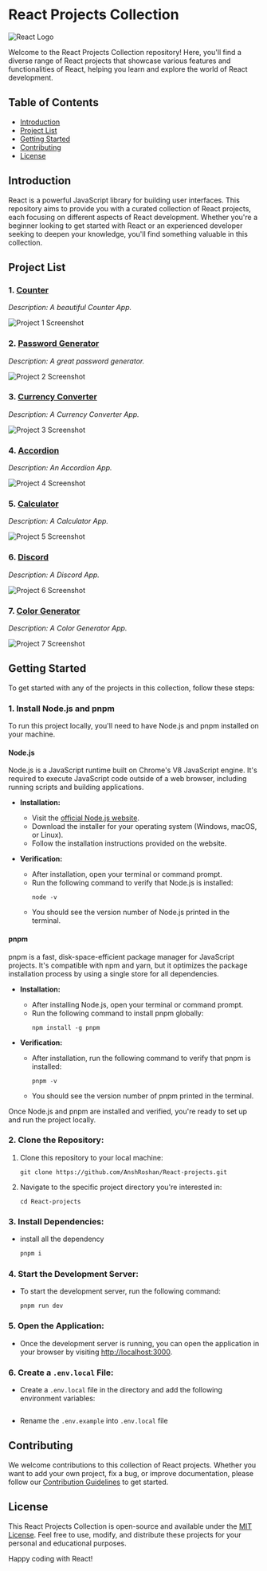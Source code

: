 # React Projects Collection

![React Logo](https://reactjs.org/logo-og.png)

Welcome to the React Projects Collection repository! Here, you'll find a diverse range of React projects that showcase various features and functionalities of React, helping you learn and explore the world of React development.

## Table of Contents

- [Introduction](#introduction)
- [Project List](#project-list)
- [Getting Started](#getting-started)
- [Contributing](#contributing)
- [License](#license)

## Introduction

React is a powerful JavaScript library for building user interfaces. This repository aims to provide you with a curated collection of React projects, each focusing on different aspects of React development. Whether you're a beginner looking to get started with React or an experienced developer seeking to deepen your knowledge, you'll find something valuable in this collection.

## Project List

### 1. [Counter](/src/projects/Counter/)

_Description: A beautiful Counter App._

![Project 1 Screenshot](/src/assets/counter.jpeg)

### 2. [Password Generator](/src/projects/PasswordGenerator/)

_Description: A great password generator._

![Project 2 Screenshot](/src/assets/passwordgen.jpeg)

### 3. [Currency Converter](/src/projects/CurrencyConverter/)

_Description: A Currency Converter App._

![Project 3 Screenshot](/src/assets/currency.jpeg)

### 4. [Accordion](/src/projects/Accordion/)

_Description: An Accordion App._

![Project 4 Screenshot](/src/assets/currency.jpeg)

### 5. [Calculator](/src/projects/Calculator/)

_Description: A Calculator App._

![Project 5 Screenshot](/src/assets/counter.jpeg)

### 6. [Discord](/src/projects/Discord/)

_Description: A Discord App._

![Project 6 Screenshot](/src/assets/counter.jpeg)

### 7. [Color Generator](/src/projects/ColorGenerator/)

_Description: A Color Generator App._

![Project 7 Screenshot](/src/assets/counter.jpeg)

## Getting Started

To get started with any of the projects in this collection, follow these steps:

### 1. Install Node.js and pnpm

To run this project locally, you'll need to have Node.js and pnpm installed on your machine.

#### Node.js

Node.js is a JavaScript runtime built on Chrome's V8 JavaScript engine. It's required to execute JavaScript code outside of a web browser, including running scripts and building applications.

- **Installation:**

  - Visit the [official Node.js website](https://nodejs.org/).
  - Download the installer for your operating system (Windows, macOS, or Linux).
  - Follow the installation instructions provided on the website.

- **Verification:**
  - After installation, open your terminal or command prompt.
  - Run the following command to verify that Node.js is installed:
    ```
    node -v
    ```
  - You should see the version number of Node.js printed in the terminal.

#### pnpm

pnpm is a fast, disk-space-efficient package manager for JavaScript projects. It's compatible with npm and yarn, but it optimizes the package installation process by using a single store for all dependencies.

- **Installation:**

  - After installing Node.js, open your terminal or command prompt.
  - Run the following command to install pnpm globally:
    ```
    npm install -g pnpm
    ```

- **Verification:**
  - After installation, run the following command to verify that pnpm is installed:
    ```
    pnpm -v
    ```
  - You should see the version number of pnpm printed in the terminal.

Once Node.js and pnpm are installed and verified, you're ready to set up and run the project locally.

### 2. Clone the Repository:

1. Clone this repository to your local machine:

   ```
   git clone https://github.com/AnshRoshan/React-projects.git
   ```

2. Navigate to the specific project directory you're interested in:

   ```
   cd React-projects
   ```

### 3. Install Dependencies:

- install all the dependency

  ```js
  pnpm i
  ```

### 4. Start the Development Server:

- To start the development server, run the following command:

  ```
  pnpm run dev
  ```

### 5. Open the Application:

- Once the development server is running, you can open the application in your browser by visiting [http://localhost:3000](http://localhost:3000).

### 6. Create a `.env.local` File:

- Create a `.env.local` file in the directory and add the following environment variables:

  ```

  ```

- Rename the `.env.example` into `.env.local` file

## Contributing

We welcome contributions to this collection of React projects. Whether you want to add your own project, fix a bug, or improve documentation, please follow our [Contribution Guidelines](CONTRIBUTING.md) to get started.

## License

This React Projects Collection is open-source and available under the [MIT License](LICENSE). Feel free to use, modify, and distribute these projects for your personal and educational purposes.

Happy coding with React!
